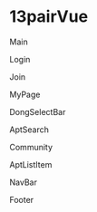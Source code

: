 # 13pairVue

Main

Login

Join

MyPage

DongSelectBar

AptSearch

Community

AptListItem

NavBar

Footer

